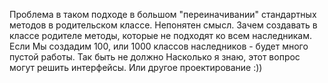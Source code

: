 Проблема в таком подходе в большом "переиначивании" стандартных методов в родительском классе. Непонятен смысл. Зачем создавать в классе родителе методы, которые не подходят ко всем наследникам.
Если Мы создадим 100, или 1000 классов наследников - будет много пустой работы. Так быть не должно
Насколько я знаю, этот вопрос могут решить интерфейсы. Или другое проектирование :))

